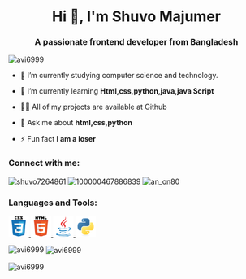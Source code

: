 <h1 align="center">Hi 👋, I'm Shuvo Majumer</h1>
<h3 align="center">A passionate frontend developer from Bangladesh</h3>

<p align="left"> <img src="https://komarev.com/ghpvc/?username=avi6999&label=Profile%20views&color=0e75b6&style=flat" alt="avi6999" /> </p>

- 🔭 I’m currently studying computer science and technology.

- 🌱 I’m currently learning **Html,css,python,java,java Script**

- 👨‍💻 All of my projects are available at Github

- 💬 Ask me about **html,css,python**

- ⚡ Fun fact **I am a loser**

<h3 align="left">Connect with me:</h3>
<p align="left">
<a href="https://twitter.com/shuvo7264861" target="blank"><img align="center" src="https://raw.githubusercontent.com/rahuldkjain/github-profile-readme-generator/master/src/images/icons/Social/twitter.svg" alt="shuvo7264861" height="30" width="40" /></a>
<a href="https://fb.com/100000467886839" target="blank"><img align="center" src="https://raw.githubusercontent.com/rahuldkjain/github-profile-readme-generator/master/src/images/icons/Social/facebook.svg" alt="100000467886839" height="30" width="40" /></a>
<a href="https://instagram.com/an_on80" target="blank"><img align="center" src="https://raw.githubusercontent.com/rahuldkjain/github-profile-readme-generator/master/src/images/icons/Social/instagram.svg" alt="an_on80" height="30" width="40" /></a>
</p>

<h3 align="left">Languages and Tools:</h3>
<p align="left"> <a href="https://www.w3schools.com/css/" target="_blank" rel="noreferrer"> <img src="https://raw.githubusercontent.com/devicons/devicon/master/icons/css3/css3-original-wordmark.svg" alt="css3" width="40" height="40"/> </a> <a href="https://www.w3.org/html/" target="_blank" rel="noreferrer"> <img src="https://raw.githubusercontent.com/devicons/devicon/master/icons/html5/html5-original-wordmark.svg" alt="html5" width="40" height="40"/> </a> <a href="https://www.java.com" target="_blank" rel="noreferrer"> <img src="https://raw.githubusercontent.com/devicons/devicon/master/icons/java/java-original.svg" alt="java" width="40" height="40"/> </a> <a href="https://www.python.org" target="_blank" rel="noreferrer"> <img src="https://raw.githubusercontent.com/devicons/devicon/master/icons/python/python-original.svg" alt="python" width="40" height="40"/> </a> </p>

<p><img align="left" src="https://github-readme-stats.vercel.app/api/top-langs?username=avi6999&show_icons=true&locale=en&layout=compact" alt="avi6999" /></p>

<p>&nbsp;<img align="center" src="https://github-readme-stats.vercel.app/api?username=avi6999&show_icons=true&locale=en" alt="avi6999" /></p>

<p><img align="center" src="https://github-readme-streak-stats.herokuapp.com/?user=avi6999&" alt="avi6999" /></p> 
